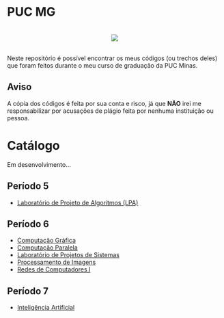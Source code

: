# PUC MG

<br>

<!-- Shields do Projeto -->

<div align="center">
  
  <a href="#" alt="License">
        <img src="https://img.shields.io/static/v1?label=License&message=MIT&color=black&style=for-the-badge" /></a>

</div>

<br>

Neste repositório é possível encontrar os meus códigos (ou trechos deles) que foram feitos durante o meu curso de graduação da PUC Minas. 

## Aviso

A cópia dos códigos é feita por sua conta e risco, já que **NÃO** irei me responsabilizar por acusações de plágio feita por nenhuma instituição ou pessoa.

# Catálogo

Em desenvolvimento...

## Período 5

- [Laboratório de Projeto de Algoritmos (LPA)](https://github.com/Malfunction-Machine/LPA-Papers)

## Período 6

- [Computação Gráfica](https://github.com/Malfunction-Machine/Computacao-Grafica)
- [Computação Paralela](https://github.com/Malfunction-Machine/Computacao-Paralela)
- [Laboratório de Projetos de Sistemas](https://github.com/Malfunction-Machine/Lab-Projetos-de-Sistemas)
- [Processamento de Imagens](https://github.com/Malfunction-Machine/Processamento-de-Imagens)
- [Redes de Computadores I](https://github.com/Malfunction-Machine/Redes-de-Computadores-I)

## Período 7

- [Inteligência Artificial](https://github.com/Malfunction-Machine/Inteligencia-Artificial)